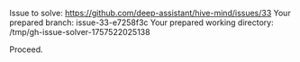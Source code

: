 Issue to solve: https://github.com/deep-assistant/hive-mind/issues/33
Your prepared branch: issue-33-e7258f3c
Your prepared working directory: /tmp/gh-issue-solver-1757522025138

Proceed.
